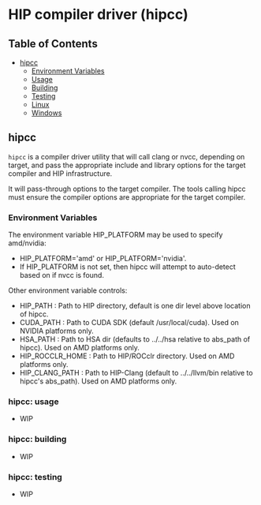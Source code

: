 # HIP compiler driver (hipcc)

## Table of Contents

<!-- toc -->

- [hipcc](#hipcc)
     * [Environment Variables](#envVar)
     * [Usage](#hipcc-usage)
     * [Building](#building)
     * [Testing](#testing)
     * [Linux](#linux)
     * [Windows](#windows)

<!-- tocstop -->

## <a name="hipcc"></a> hipcc

`hipcc` is a compiler driver utility that will call clang or nvcc, depending on target, and pass the appropriate include and library options for the target compiler and HIP infrastructure.

It will pass-through options to the target compiler. The tools calling hipcc must ensure the compiler options are appropriate for the target compiler.

### <a name="envVar"></a> Environment Variables

The environment variable HIP_PLATFORM may be used to specify amd/nvidia:
- HIP_PLATFORM='amd' or HIP_PLATFORM='nvidia'.
- If HIP_PLATFORM is not set, then hipcc will attempt to auto-detect based on if nvcc is found.

Other environment variable controls:
- HIP_PATH        : Path to HIP directory, default is one dir level above location of hipcc.
- CUDA_PATH       : Path to CUDA SDK (default /usr/local/cuda). Used on NVIDIA platforms only.
- HSA_PATH        : Path to HSA dir (defaults to ../../hsa relative to abs_path of hipcc). Used on AMD platforms only.
- HIP_ROCCLR_HOME : Path to HIP/ROCclr directory. Used on AMD platforms only.
- HIP_CLANG_PATH  : Path to HIP-Clang (default to ../../llvm/bin relative to hipcc's abs_path). Used on AMD platforms only.

### <a name="usage"></a> hipcc: usage

- WIP

### <a name="building"></a> hipcc: building

- WIP

### <a name="testing"></a> hipcc: testing

- WIP
